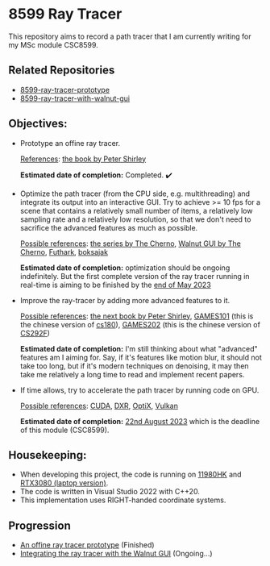# 8599 Ray Tracer

This repository aims to record a path tracer that I am currently writing for my MSc module CSC8599.

## Related Repositories

- [8599-ray-tracer-prototype](https://github.com/IQ404/8599-ray-tracer-prototype)
- [8599-ray-tracer-with-walnut-gui](https://github.com/IQ404/8599-ray-tracer-with-walnut-gui)

## Objectives:

- Prototype an offine ray tracer.
  
  <ins>References</ins>: [the book by Peter Shirley](https://raytracing.github.io/books/RayTracingInOneWeekend.html)
  
  **Estimated date of completion:** Completed. :heavy_check_mark:

- Optimize the path tracer (from the CPU side, e.g. multithreading) and integrate its output into an interactive GUI. Try to achieve >= 10 fps for a scene that contains a relatively small number of items, a relatively low sampling rate and a relatively low resolution, so that we don't need to sacrifice the advanced features as much as possible.

  <ins>Possible references</ins>: [the series by The Cherno](https://www.youtube.com/watch?v=gfW1Fhd9u9Q&list=PLlrATfBNZ98edc5GshdBtREv5asFW3yXl&index=1), [Walnut GUI by The Cherno](https://github.com/TheCherno/Walnut), [Futhark](https://github.com/athas/raytracinginoneweekendinfuthark), [boksajak](https://github.com/boksajak/raytracingthenextweek)
  
  **Estimated date of completion:** optimization should be ongoing indefinitely. But the first complete version of the ray tracer running in real-time is aiming to be finished by the <ins>end of May 2023</ins>

- Improve the ray-tracer by adding more advanced features to it.
  
  <ins>Possible references</ins>: [the next book by Peter Shirley](https://raytracing.github.io/books/RayTracingTheNextWeek.html), [GAMES101](https://sites.cs.ucsb.edu/~lingqi/teaching/games101.html) (this is the chinese version of [cs180](https://sites.cs.ucsb.edu/~lingqi/teaching/cs180.html)), [GAMES202](https://sites.cs.ucsb.edu/~lingqi/teaching/games202.html) (this is the chinese version of [CS292F](https://sites.cs.ucsb.edu/~lingqi/teaching/cs292f.html))
  
  **Estimated date of completion:** I'm still thinking about what "advanced" features am I aiming for. Say, if it's features like motion blur, it should not take too long, but if it's modern techniques on denoising, it may then take me relatively a long time to read and implement recent papers.

- If time allows, try to accelerate the path tracer by running code on GPU.
  
  <ins>Possible references</ins>: [CUDA](https://developer.nvidia.com/blog/accelerated-ray-tracing-cuda/), [DXR](https://github.com/theroyn/RealTimeRayTracing), [OptiX](https://developer.nvidia.com/rtx/ray-tracing/optix), [Vulkan](https://github.com/GPSnoopy/RayTracingInVulkan)
  
  **Estimated date of completion:** <ins>22nd August 2023</ins> which is the deadline of this module (CSC8599).

## Housekeeping:

- When developing this project, the code is running on <ins>11980HK</ins> and <ins>RTX3080 (laptop version)</ins>.
- The code is written in Visual Studio 2022 with C++20.
- This implementation uses RIGHT-handed coordinate systems.

## Progression

- [An offine ray tracer prototype](https://github.com/IQ404/8599-ray-tracer-prototype/blob/main/README.md) (Finished)
- [Integrating the ray tracer with the Walnut GUI](https://github.com/IQ404/8599-ray-tracer-with-walnut-gui/blob/master/README.md) (Ongoing...)
